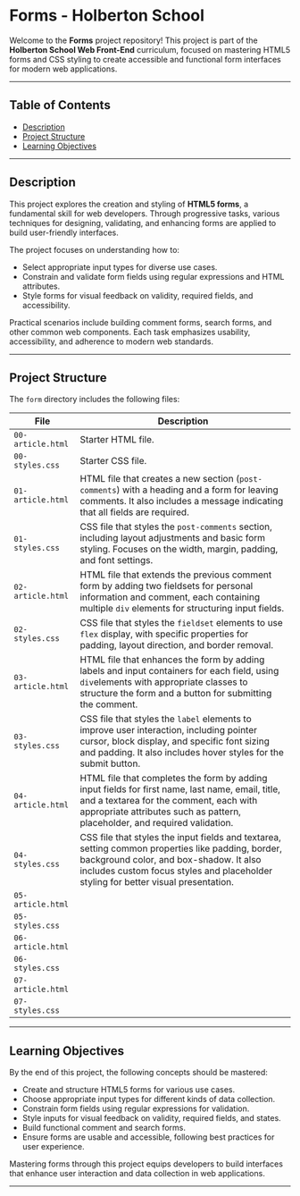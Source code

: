 # Forms - Holberton School  

Welcome to the **Forms** project repository! This project is part of the **Holberton School Web Front-End** curriculum, focused on mastering HTML5 forms and CSS styling to create accessible and functional form interfaces for modern web applications.  

---

## Table of Contents  

- [Description](#description)  
- [Project Structure](#project-structure)  
- [Learning Objectives](#learning-objectives)  

---

## Description  

This project explores the creation and styling of **HTML5 forms**, a fundamental skill for web developers. Through progressive tasks, various techniques for designing, validating, and enhancing forms are applied to build user-friendly interfaces.  

The project focuses on understanding how to:  

- Select appropriate input types for diverse use cases.  
- Constrain and validate form fields using regular expressions and HTML attributes.  
- Style forms for visual feedback on validity, required fields, and accessibility.  

Practical scenarios include building comment forms, search forms, and other common web components. Each task emphasizes usability, accessibility, and adherence to modern web standards.  

---

## Project Structure  

The `form` directory includes the following files:  

| File              | Description                                                  |
| ----------------- | ------------------------------------------------------------ |
| `00-article.html` | Starter HTML file.                                           |
| `00-styles.css`   | Starter CSS file.                                            |
| `01-article.html` | HTML file that creates a new section (`post-comments`) with a heading and a form for leaving comments. It also includes a message indicating that all fields are required. |
| `01-styles.css`   | CSS file that styles the `post-comments` section, including layout adjustments and basic form styling. Focuses on the width, margin, padding, and font settings. |
| `02-article.html` | HTML file that extends the previous comment form by adding two fieldsets for personal information and comment, each containing multiple `div` elements for structuring input fields. |
| `02-styles.css`   | CSS file that styles the `fieldset` elements to use `flex` display, with specific properties for padding, layout direction, and border removal. |
| `03-article.html` | HTML file that enhances the form by adding labels and input containers for each field, using `div`elements with appropriate classes to structure the form and a button for submitting the comment. |
| `03-styles.css`   | CSS file that styles the `label` elements to improve user interaction, including pointer cursor, block display, and specific font sizing and padding. It also includes hover styles for the submit button. |
| `04-article.html` | HTML file that completes the form by adding input fields for first name, last name, email, title, and a textarea for the comment, each with appropriate attributes such as pattern, placeholder, and required validation. |
| `04-styles.css`   | CSS file that styles the input fields and textarea, setting common properties like padding, border, background color, and box-shadow. It also includes custom focus styles and placeholder styling for better visual presentation. |
| `05-article.html` |                                                              |
| `05-styles.css`   |                                                              |
| `06-article.html` |                                                              |
| `06-styles.css`   |                                                              |
| `07-article.html` |                                                              |
| `07-styles.css`   |                                                              |

---

## Learning Objectives  

By the end of this project, the following concepts should be mastered:  

- Create and structure HTML5 forms for various use cases.  
- Choose appropriate input types for different kinds of data collection.  
- Constrain form fields using regular expressions for validation.  
- Style inputs for visual feedback on validity, required fields, and states.  
- Build functional comment and search forms.  
- Ensure forms are usable and accessible, following best practices for user experience.  

Mastering forms through this project equips developers to build interfaces that enhance user interaction and data collection in web applications.  

---
